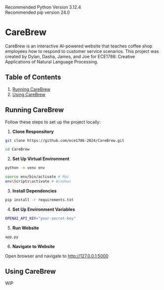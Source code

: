 Recommended Python Version 3.12.4 <br>
Recommended pip version 24.0

# CareBrew

CareBrew is an interactive AI-powered website that teaches coffee shop employees how to respond to customer service scenarios. This project was created by Dylan, Dasha, James, and Joe for ECE1786: Creative Applications of Natural Language Processing.

## Table of Contents

1. [Running CareBrew](#running-carebrew)
2. [Using CareBrew](#using-carebrew)

## Running CareBrew

Follow these steps to set up the project locally:

1. **Clone Responsitory**

```bash
git clone https://github.com/ece1786-2024/CareBrew.git

cd CareBrew
```

2. **Set Up Virtual Environment**

```bash
python -m venv env

source env/bin/activate # Mac
env\Scripts\activate # Windows
```

3. **Install Dependencies**

```bash
pip install -r requirements.txt
```

4. **Set Up Environment Variables**

```bash
OPENAI_API_KEY="your-secret-key"
```

5. **Run Website**

```bash
app.py
```

6. **Navigate to Website**

Open browser and navigate to http://127.0.0.1:5000

## Using CareBrew

WIP